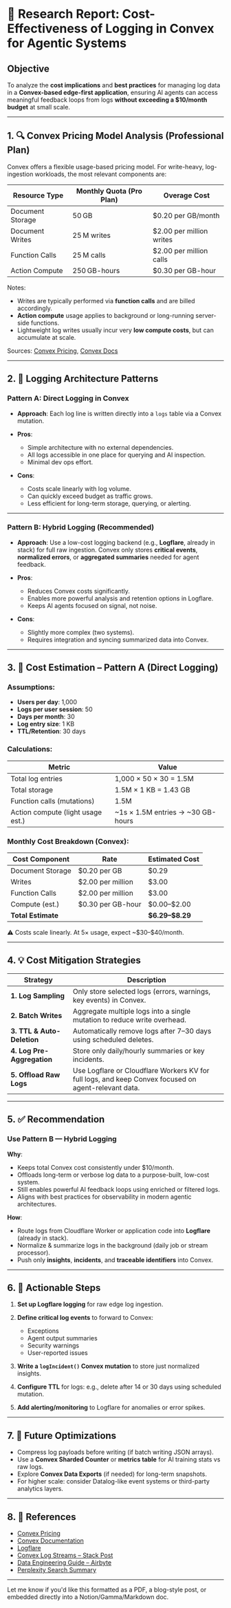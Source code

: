 # 📄 Research Report: Cost-Effectiveness of Logging in Convex for Agentic Systems

## Objective

To analyze the **cost implications** and **best practices** for managing log data in a **Convex-based edge-first application**, ensuring AI agents can access meaningful feedback loops from logs **without exceeding a \$10/month budget** at small scale.

---

## 1. 🔍 Convex Pricing Model Analysis (Professional Plan)

Convex offers a flexible usage-based pricing model. For write-heavy, log-ingestion workloads, the most relevant components are:

| Resource Type    | Monthly Quota (Pro Plan) | Overage Cost              |
| ---------------- | ------------------------ | ------------------------- |
| Document Storage | 50 GB                    | \$0.20 per GB/month       |
| Document Writes  | 25 M writes              | \$2.00 per million writes |
| Function Calls   | 25 M calls               | \$2.00 per million calls  |
| Action Compute   | 250 GB-hours             | \$0.30 per GB-hour        |

Notes:

* Writes are typically performed via **function calls** and are billed accordingly.
* **Action compute** usage applies to background or long-running server-side functions.
* Lightweight log writes usually incur very **low compute costs**, but can accumulate at scale.

Sources:
[Convex Pricing](https://www.convex.dev/pricing),
[Convex Docs](https://docs.convex.dev)

---

## 2. 🧱 Logging Architecture Patterns

### Pattern A: **Direct Logging in Convex**

* **Approach**: Each log line is written directly into a `logs` table via a Convex mutation.
* **Pros**:

  * Simple architecture with no external dependencies.
  * All logs accessible in one place for querying and AI inspection.
  * Minimal dev ops effort.
* **Cons**:

  * Costs scale linearly with log volume.
  * Can quickly exceed budget as traffic grows.
  * Less efficient for long-term storage, querying, or alerting.

---

### Pattern B: **Hybrid Logging (Recommended)**

* **Approach**: Use a low-cost logging backend (e.g., **Logflare**, already in stack) for full raw ingestion. Convex only stores **critical events**, **normalized errors**, or **aggregated summaries** needed for agent feedback.
* **Pros**:

  * Reduces Convex costs significantly.
  * Enables more powerful analysis and retention options in Logflare.
  * Keeps AI agents focused on signal, not noise.
* **Cons**:

  * Slightly more complex (two systems).
  * Requires integration and syncing summarized data into Convex.

---

## 3. 🧮 Cost Estimation – Pattern A (Direct Logging)

### Assumptions:

* **Users per day**: 1,000
* **Logs per user session**: 50
* **Days per month**: 30
* **Log entry size**: 1 KB
* **TTL/Retention**: 30 days

### Calculations:

| Metric                            | Value                               |
| --------------------------------- | ----------------------------------- |
| Total log entries                 | 1,000 × 50 × 30 = 1.5M              |
| Total storage                     | 1.5M × 1 KB = 1.43 GB               |
| Function calls (mutations)        | 1.5M                                |
| Action compute (light usage est.) | \~1s × 1.5M entries → \~30 GB-hours |

### Monthly Cost Breakdown (Convex):

| Cost Component     | Rate               | Estimated Cost    |
| ------------------ | ------------------ | ----------------- |
| Document Storage   | \$0.20 per GB      | \$0.29            |
| Writes             | \$2.00 per million | \$3.00            |
| Function Calls     | \$2.00 per million | \$3.00            |
| Compute (est.)     | \$0.30 per GB-hour | \$0.00–\$2.00     |
| **Total Estimate** |                    | **\$6.29–\$8.29** |

⚠️ Costs scale linearly. At 5× usage, expect \~\$30–\$40/month.

---

## 4. 💡 Cost Mitigation Strategies

| Strategy                   | Description                                                                                          |
| -------------------------- | ---------------------------------------------------------------------------------------------------- |
| **1. Log Sampling**        | Only store selected logs (errors, warnings, key events) in Convex.                                   |
| **2. Batch Writes**        | Aggregate multiple logs into a single mutation to reduce write overhead.                             |
| **3. TTL & Auto-Deletion** | Automatically remove logs after 7–30 days using scheduled deletes.                                   |
| **4. Log Pre-Aggregation** | Store only daily/hourly summaries or key incidents.                                                  |
| **5. Offload Raw Logs**    | Use Logflare or Cloudflare Workers KV for full logs, and keep Convex focused on agent-relevant data. |

---

## 5. ✅ Recommendation

### Use Pattern B — **Hybrid Logging**

**Why**:

* Keeps total Convex cost consistently under \$10/month.
* Offloads long-term or verbose log data to a purpose-built, low-cost system.
* Still enables powerful AI feedback loops using enriched or filtered logs.
* Aligns with best practices for observability in modern agentic architectures.

**How**:

* Route logs from Cloudflare Worker or application code into **Logflare** (already in stack).
* Normalize & summarize logs in the background (daily job or stream processor).
* Push only **insights**, **incidents**, and **traceable identifiers** into Convex.

---

## 6. 📌 Actionable Steps

1. **Set up Logflare logging** for raw edge log ingestion.
2. **Define critical log events** to forward to Convex:

   * Exceptions
   * Agent output summaries
   * Security warnings
   * User-reported issues
3. **Write a `logIncident()` Convex mutation** to store just normalized insights.
4. **Configure TTL** for logs: e.g., delete after 14 or 30 days using scheduled mutation.
5. **Add alerting/monitoring** to Logflare for anomalies or error spikes.

---

## 7. 🔭 Future Optimizations

* Compress log payloads before writing (if batch writing JSON arrays).
* Use a **Convex Sharded Counter** or **metrics table** for AI training stats vs raw logs.
* Explore **Convex Data Exports** (if needed) for long-term snapshots.
* For higher scale: consider Datalog-like event systems or third-party analytics layers.

---

## 8. 🧾 References

* [Convex Pricing](https://www.convex.dev/pricing)
* [Convex Documentation](https://docs.convex.dev)
* [Logflare](https://logflare.app/pricing)
* [Convex Log Streams – Stack Post](https://stack.convex.dev/log-streams-common-uses)
* [Data Engineering Guide – Airbyte](https://airbyte.com/data-engineering-resources/convexdb-pricing)
* [Perplexity Search Summary](https://www.perplexity.ai/)

---

Let me know if you'd like this formatted as a PDF, a blog-style post, or embedded directly into a Notion/Gamma/Markdown doc.
